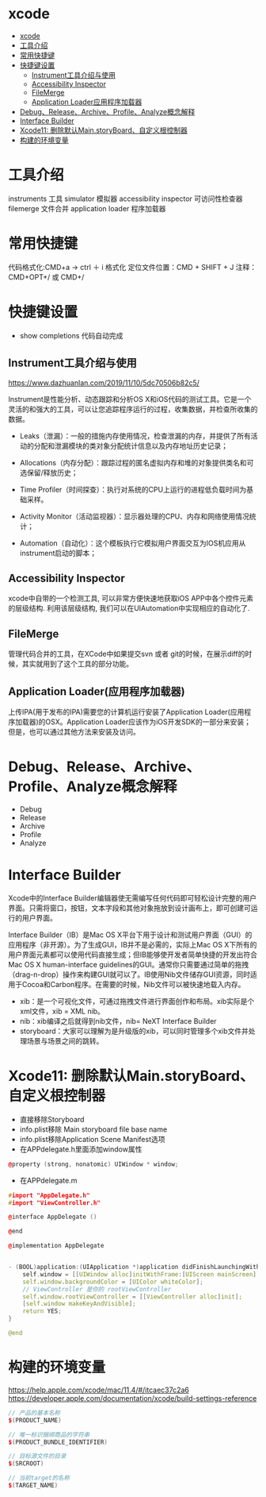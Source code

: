 # xcode 

<!-- TOC -->

- [xcode](#xcode)
- [工具介绍](#%E5%B7%A5%E5%85%B7%E4%BB%8B%E7%BB%8D)
- [常用快捷键](#%E5%B8%B8%E7%94%A8%E5%BF%AB%E6%8D%B7%E9%94%AE)
- [快捷键设置](#%E5%BF%AB%E6%8D%B7%E9%94%AE%E8%AE%BE%E7%BD%AE)
    - [Instrument工具介绍与使用](#instrument%E5%B7%A5%E5%85%B7%E4%BB%8B%E7%BB%8D%E4%B8%8E%E4%BD%BF%E7%94%A8)
    - [Accessibility Inspector](#accessibility-inspector)
    - [FileMerge](#filemerge)
    - [Application Loader应用程序加载器](#application-loader%E5%BA%94%E7%94%A8%E7%A8%8B%E5%BA%8F%E5%8A%A0%E8%BD%BD%E5%99%A8)
- [Debug、Release、Archive、Profile、Analyze概念解释](#debugreleasearchiveprofileanalyze%E6%A6%82%E5%BF%B5%E8%A7%A3%E9%87%8A)
- [Interface Builder](#interface-builder)
- [Xcode11: 删除默认Main.storyBoard、自定义根控制器](#xcode11-%E5%88%A0%E9%99%A4%E9%BB%98%E8%AE%A4mainstoryboard%E8%87%AA%E5%AE%9A%E4%B9%89%E6%A0%B9%E6%8E%A7%E5%88%B6%E5%99%A8)
- [构建的环境变量](#%E6%9E%84%E5%BB%BA%E7%9A%84%E7%8E%AF%E5%A2%83%E5%8F%98%E9%87%8F)

<!-- /TOC -->

# 工具介绍

instruments 工具
simulator 模拟器
accessibility inspector 可访问性检查器
filemerge 文件合并
application loader 程序加载器

# 常用快捷键

代码格式化:CMD+a -> ctrl ＋ i 格式化
定位文件位置：CMD + SHIFT + J
注释：CMD+OPT+/ 或 CMD+/

# 快捷键设置

* show completions 代码自动完成

## Instrument工具介绍与使用

https://www.dazhuanlan.com/2019/11/10/5dc70506b82c5/

Instrument是性能分析、动态跟踪和分析OS X和iOS代码的测试工具。它是一个灵活的和强大的工具，可以让您追踪程序运行的过程，收集数据，并检查所收集的数据。

* Leaks（泄漏）：一般的措施内存使用情况，检查泄漏的内存，并提供了所有活动的分配和泄漏模块的类对象分配统计信息以及内存地址历史记录；

* Allocations（内存分配）：跟踪过程的匿名虚拟内存和堆的对象提供类名和可选保留/释放历史；

* Time Profiler（时间探查）：执行对系统的CPU上运行的进程低负载时间为基础采样。

* Activity Monitor（活动监视器）：显示器处理的CPU、内存和网络使用情况统计；

* Automation（自动化）：这个模板执行它模拟用户界面交互为IOS机应用从instrument启动的脚本；

## Accessibility Inspector

xcode中自带的一个检测工具, 可以非常方便快速地获取iOS APP中各个控件元素的层级结构. 利用该层级结构, 我们可以在UIAutomation中实现相应的自动化了.

## FileMerge

管理代码合并的工具，在XCode中如果提交svn 或者 git的时候，在展示diff的时候，其实就用到了这个工具的部分功能。

## Application Loader(应用程序加载器)

上传IPA(用于发布的IPA)需要您的计算机运行安装了Application Loader(应用程序加载器)的OSX。Application Loader应该作为iOS开发SDK的一部分来安装；但是，也可以通过其他方法来安装及访问。

# Debug、Release、Archive、Profile、Analyze概念解释

* Debug
* Release
* Archive
* Profile
* Analyze

# Interface Builder

Xcode中的Interface Builder编辑器使无需编写任何代码即可轻松设计完整的用户界面。只需将窗口，按钮，文本字段和其他对象拖放到设计画布上，即可创建可运行的用户界面。

Interface Builder（IB）是Mac OS X平台下用于设计和测试用户界面（GUI）的应用程序（非开源）。为了生成GUI，IB并不是必需的，实际上Mac OS X下所有的用户界面元素都可以使用代码直接生成；但IB能够使开发者简单快捷的开发出符合Mac OS X human-interface guidelines的GUI。通常你只需要通过简单的拖拽（drag-n-drop）操作来构建GUI就可以了。IB使用Nib文件储存GUI资源，同时适用于Cocoa和Carbon程序。在需要的时候，Nib文件可以被快速地载入内存。

* xib：是一个可视化文件，可通过拖拽文件进行界面创作和布局。xib实际是个xml文件，xib = XML nib。
* nib：xib编译之后就得到nib文件，nib= NeXT Interface Builder
* storyboard：大家可以理解为是升级版的xib，可以同时管理多个xib文件并处理场景与场景之间的跳转。

# Xcode11: 删除默认Main.storyBoard、自定义根控制器

* 直接移除Storyboard
* info.plist移除 Main storyboard file base name
* info.plist移除Application Scene Manifest选项
* 在APPdelegate.h里面添加window属性

```c++
@property (strong, nonatomic) UIWindow * window;
```

* 在APPdelegate.m

```c++
#import "AppDelegate.h"
#import "ViewController.h"

@interface AppDelegate ()

@end

@implementation AppDelegate


- (BOOL)application:(UIApplication *)application didFinishLaunchingWithOptions:(NSDictionary *)launchOptions {
    self.window = [[UIWindow alloc]initWithFrame:[UIScreen mainScreen].bounds];
    self.window.backgroundColor = [UIColor whiteColor];
    // ViewController 是你的 rootViewController
    self.window.rootViewController = [[ViewController alloc]init];
    [self.window makeKeyAndVisible];
    return YES;
}

@end
```

# 构建的环境变量

https://help.apple.com/xcode/mac/11.4/#/itcaec37c2a6
https://developer.apple.com/documentation/xcode/build-settings-reference

```c++
// 产品的基本名称
$(PRODUCT_NAME)

// 唯一标识捆绑商品的字符串
$(PRODUCT_BUNDLE_IDENTIFIER)

// 目标源文件的目录
$(SRCROOT)

// 当前target的名称
$(TARGET_NAME)
```
